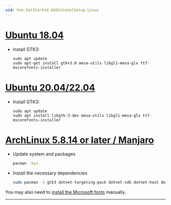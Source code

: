 ```yaml
---
uid: Uno.GetStarted.AdditionalSetup.Linux
---
```


# [**Ubuntu 18.04**](#tab/ubuntu1804)

- Install GTK3:

    ```
    sudo apt update
    sudo apt-get install gtk+3.0 mesa-utils libgl1-mesa-glx ttf-mscorefonts-installer
    ```

# [**Ubuntu 20.04/22.04**](#tab/ubuntu2004)

- Install GTK3:

    ```
    sudo apt update
    sudo apt install libgtk-3-dev mesa-utils libgl1-mesa-glx ttf-mscorefonts-installer
    ```

# [**ArchLinux 5.8.14 or later / Manjaro**](#tab/archlinux2004)

- Update system and packages

    ```bash
    pacman -Syu
    ```

- Install the necessary dependencies

    ```bash
    sudo pacman -S gtk3 dotnet-targeting-pack dotnet-sdk dotnet-host dotnet-runtime mono python mono-msbuild ninja gn aspnet-runtime
    ```

You may also need to [install the Microsoft fonts](https://wiki.archlinux.org/title/Microsoft_fonts) manually.
***
